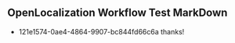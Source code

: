## OpenLocalization Workflow Test MarkDown
* 121e1574-0ae4-4864-9907-bc844fd66c6a thanks!

<!--HONumber=Sep16_HO1-->


